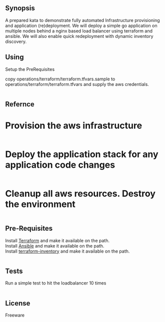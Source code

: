 ## Synopsis

A prepared kata to demonstrate fully automated Infrastructure provisioning and application (re)deployment. We will deploy a simple go application on multiple nodes behind a nginx based load balancer using terraform and ansible. We will also enable quick redeployment with dynamic inventory discovery.

## Using

Setup the PreRequisites

copy operations/terraform/terraform.tfvars.sample to operations/terraform/terraform.tfvars and supply the aws credentials.

```./run
```

## Refernce

# Provision the aws infrastructure
```./deploy_infra
```

# Deploy the application stack for any application code changes
```./deploy_stack
```

# Cleanup all aws resources. Destroy the environment
```./cleanup
```
## Pre-Requisites

Install [Terraform](https://www.terraform.io/intro/getting-started/install.html) and make it available on the path.  
Install [Ansible](http://docs.ansible.com/ansible/intro_installation.html)  and make it available on the path.  
Install [terraform-inventory](https://github.com/adammck/terraform-inventory) and make it available on the path.  
```pip install boto
``` 

## Tests

Run a simple test to hit the loadbalancer 10 times
```./test
```

## License

Freeware
